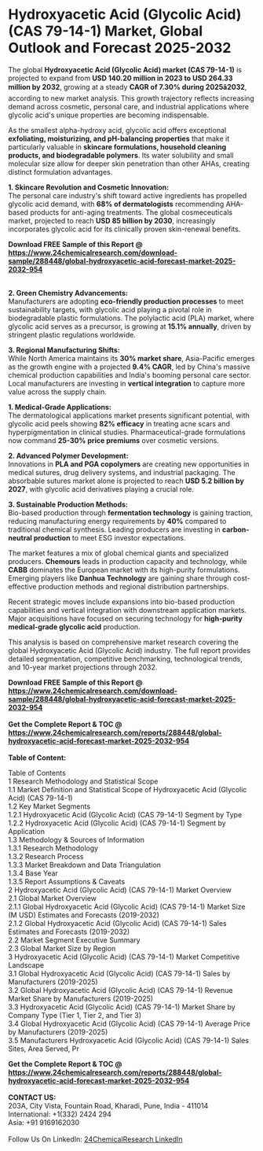 <h1>Hydroxyacetic Acid (Glycolic Acid) (CAS 79-14-1) Market, Global Outlook and Forecast 2025-2032</h1><p>The global <strong>Hydroxyacetic Acid (Glycolic Acid) market (CAS 79-14-1)</strong> is projected to expand from <strong>USD 140.20 million in 2023 to USD 264.33 million by 2032</strong>, growing at a steady <strong>CAGR of 7.30% during 2025â2032</strong>, according to new market analysis. This growth trajectory reflects increasing demand across cosmetic, personal care, and industrial applications where glycolic acid's unique properties are becoming indispensable.</p><p>As the smallest alpha-hydroxy acid, glycolic acid offers exceptional <strong>exfoliating, moisturizing, and pH-balancing properties</strong> that make it particularly valuable in <strong>skincare formulations, household cleaning products, and biodegradable polymers</strong>. Its water solubility and small molecular size allow for deeper skin penetration than other AHAs, creating distinct formulation advantages.</p><p><strong>1. Skincare Revolution and Cosmetic Innovation:</strong><br>
The personal care industry's shift toward active ingredients has propelled glycolic acid demand, with <strong>68% of dermatologists</strong> recommending AHA-based products for anti-aging treatments. The global cosmeceuticals market, projected to reach <strong>USD 85 billion by 2030</strong>, increasingly incorporates glycolic acid for its clinically proven skin-renewal benefits.</p><div><b>Download FREE Sample of this Report @ 
            <a href="https://www.24chemicalresearch.com/download-sample/288448/global-hydroxyacetic-acid-forecast-market-2025-2032-954">
            https://www.24chemicalresearch.com/download-sample/288448/global-hydroxyacetic-acid-forecast-market-2025-2032-954</a></b></div><br><p><strong>2. Green Chemistry Advancements:</strong><br>
Manufacturers are adopting <strong>eco-friendly production processes</strong> to meet sustainability targets, with glycolic acid playing a pivotal role in biodegradable plastic formulations. The polylactic acid (PLA) market, where glycolic acid serves as a precursor, is growing at <strong>15.1% annually</strong>, driven by stringent plastic regulations worldwide.</p><p><strong>3. Regional Manufacturing Shifts:</strong><br>
While North America maintains its <strong>30% market share</strong>, Asia-Pacific emerges as the growth engine with a projected <strong>9.4% CAGR</strong>, led by China's massive chemical production capabilities and India's booming personal care sector. Local manufacturers are investing in <strong>vertical integration</strong> to capture more value across the supply chain.</p><p><strong>1. Medical-Grade Applications:</strong><br>
The dermatological applications market presents significant potential, with glycolic acid peels showing <strong>82% efficacy</strong> in treating acne scars and hyperpigmentation in clinical studies. Pharmaceutical-grade formulations now command <strong>25-30% price premiums</strong> over cosmetic versions.</p><p><strong>2. Advanced Polymer Development:</strong><br>
Innovations in <strong>PLA and PGA copolymers</strong> are creating new opportunities in medical sutures, drug delivery systems, and industrial packaging. The absorbable sutures market alone is projected to reach <strong>USD 5.2 billion by 2027</strong>, with glycolic acid derivatives playing a crucial role.</p><p><strong>3. Sustainable Production Methods:</strong><br>
Bio-based production through <strong>fermentation technology</strong> is gaining traction, reducing manufacturing energy requirements by <strong>40%</strong> compared to traditional chemical synthesis. Leading producers are investing in <strong>carbon-neutral production</strong> to meet ESG investor expectations.</p><p>The market features a mix of global chemical giants and specialized producers. <strong>Chemours</strong> leads in production capacity and technology, while <strong>CABB</strong> dominates the European market with its high-purity formulations. Emerging players like <strong>Danhua Technology</strong> are gaining share through cost-effective production methods and regional distribution partnerships.</p><p>Recent strategic moves include expansions into bio-based production capabilities and vertical integration with downstream application markets. Major acquisitions have focused on securing technology for <strong>high-purity medical-grade glycolic acid</strong> production.</p><p>This analysis is based on comprehensive market research covering the global Hydroxyacetic Acid (Glycolic Acid) industry. The full report provides detailed segmentation, competitive benchmarking, technological trends, and 10-year market projections through 2032.</p><div><b>Download FREE Sample of this Report @ 
            <a href="https://www.24chemicalresearch.com/download-sample/288448/global-hydroxyacetic-acid-forecast-market-2025-2032-954">
            https://www.24chemicalresearch.com/download-sample/288448/global-hydroxyacetic-acid-forecast-market-2025-2032-954</a></b></div><br><div><b>Get the Complete Report & TOC @ 
            <a href="https://www.24chemicalresearch.com/reports/288448/global-hydroxyacetic-acid-forecast-market-2025-2032-954">
            https://www.24chemicalresearch.com/reports/288448/global-hydroxyacetic-acid-forecast-market-2025-2032-954</a></b></div><br>
            <b>Table of Content:</b><p>Table of Contents<br />
1 Research Methodology and Statistical Scope<br />
1.1 Market Definition and Statistical Scope of Hydroxyacetic Acid (Glycolic Acid) (CAS 79-14-1)<br />
1.2 Key Market Segments<br />
1.2.1 Hydroxyacetic Acid (Glycolic Acid) (CAS 79-14-1) Segment by Type<br />
1.2.2 Hydroxyacetic Acid (Glycolic Acid) (CAS 79-14-1) Segment by Application<br />
1.3 Methodology & Sources of Information<br />
1.3.1 Research Methodology<br />
1.3.2 Research Process<br />
1.3.3 Market Breakdown and Data Triangulation<br />
1.3.4 Base Year<br />
1.3.5 Report Assumptions & Caveats<br />
2 Hydroxyacetic Acid (Glycolic Acid) (CAS 79-14-1) Market Overview<br />
2.1 Global Market Overview<br />
2.1.1 Global Hydroxyacetic Acid (Glycolic Acid) (CAS 79-14-1) Market Size (M USD) Estimates and Forecasts (2019-2032)<br />
2.1.2 Global Hydroxyacetic Acid (Glycolic Acid) (CAS 79-14-1) Sales Estimates and Forecasts (2019-2032)<br />
2.2 Market Segment Executive Summary<br />
2.3 Global Market Size by Region<br />
3 Hydroxyacetic Acid (Glycolic Acid) (CAS 79-14-1) Market Competitive Landscape<br />
3.1 Global Hydroxyacetic Acid (Glycolic Acid) (CAS 79-14-1) Sales by Manufacturers (2019-2025)<br />
3.2 Global Hydroxyacetic Acid (Glycolic Acid) (CAS 79-14-1) Revenue Market Share by Manufacturers (2019-2025)<br />
3.3 Hydroxyacetic Acid (Glycolic Acid) (CAS 79-14-1) Market Share by Company Type (Tier 1, Tier 2, and Tier 3)<br />
3.4 Global Hydroxyacetic Acid (Glycolic Acid) (CAS 79-14-1) Average Price by Manufacturers (2019-2025)<br />
3.5 Manufacturers Hydroxyacetic Acid (Glycolic Acid) (CAS 79-14-1) Sales Sites, Area Served, Pr</p><div><b>Get the Complete Report & TOC @ 
            <a href="https://www.24chemicalresearch.com/reports/288448/global-hydroxyacetic-acid-forecast-market-2025-2032-954">
            https://www.24chemicalresearch.com/reports/288448/global-hydroxyacetic-acid-forecast-market-2025-2032-954</a></b></div><br><b>CONTACT US:</b><br>
            203A, City Vista, Fountain Road, Kharadi, Pune, India - 411014<br>
            International: +1(332) 2424 294<br>
            Asia: +91 9169162030 <br><br>
            Follow Us On LinkedIn: <a href="https://www.linkedin.com/company/24chemicalresearch/">24ChemicalResearch LinkedIn</a>